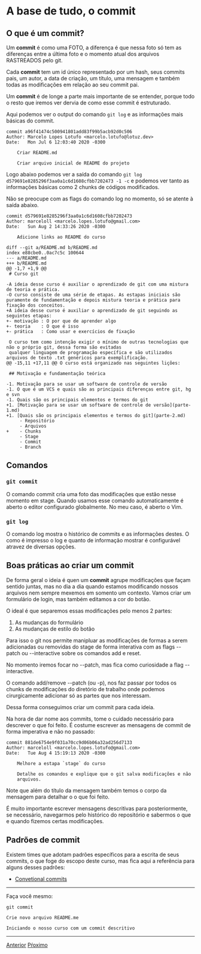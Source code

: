 # A base de tudo, o **commit**

## O que é um **commit**?

Um **commit** é como uma FOTO, a diferença é que nessa foto só tem as diferenças 
entre a última foto e o momento atual dos arquivos RASTREADOS pelo git.

Cada **commit** tem um id único representado por um hash, seus commits pais, 
um autor, a data de criação, um título, uma mensagem e também todas as 
modificações em relação ao seu commit pai.

Um **commit** é de longe a parte mais importante de se entender, porque todo
o resto que iremos ver dervia de como esse commit é estruturado.

Aqui podemos ver o output do comando `git log` e as informações mais básicas
do commit.

```
commit a96f41474c500941801add83f99b5acb92d0c506
Author: Marcelo Lopes Lotufo <marcelo.lotufo@lotuz.dev>
Date:   Mon Jul 6 12:03:40 2020 -0300

    Criar README.md
    
    Criar arquivo inicial de README do projeto
```

Logo abaixo podemos ver a saída do comando `git log d579691e8285296f3aa0a1c6d1608cfbb7202473 -1 -c` e podemos ver
tanto as informações básicas como 2 chunks de códigos modificados.

Não se preocupe com as flags do comando log no momento, só se atente à saída abaixo.

```
commit d579691e8285296f3aa0a1c6d1608cfbb7202473
Author: marceloll <marcelo.lopes.lotufo@gmail.com>
Date:   Sun Aug 2 14:33:26 2020 -0300

    Adicione links ao README do curso

diff --git a/README.md b/README.md
index e88cbe0..0ac7c5c 100644
--- a/README.md
+++ b/README.md
@@ -1,7 +1,9 @@
 # Curso git
 
-A ideia desse curso é auxiliar o aprendizado de git com uma mistura de teoria e prática.
-O curso consiste de uma série de etapas. As estapas iniciais são puramente de fundamentação e depois mistura teoria e prática para fixação dos conceitos.
+A ideia desse curso é auxiliar o aprendizado de git seguindo as seguintes etapas:
+- motivação : O por que de aprender algo
+- teoria    : O que é isso
+- prática   : Como usar e exercícios de fixação
 
 O curso tem como intenção exigir o mínimo de outras tecnologias que não o próprio git, dessa forma são evitadas 
 qualquer linguagem de programação específica e são utilizados arquivos de texto .txt genéricos para exemplificação.
@@ -15,11 +17,11 @@ O curso está organizado nas seguintes lições:
 
 ## Motivação e fundamentação teórica
 
-1. Motivação para se usar um software de controle de versão
-1. O que é um VCS e quais são as principais diferenças entre git, hg e svn
-1. Quais são os principais elementos e termos do git
+1. [Motivação para se usar um software de controle de versão](parte-1.md)
+1. [Quais são os principais elementos e termos do git](parte-2.md)
     - Repositório
     - Arquivos
+    - Chunks
     - Stage
     - Commit
     - Branch
```

## Comandos

### `git commit`

O comando commit cria uma foto das modificações que estão nesse momento
em stage. Quando usamos esse comando automaticamente é aberto o editor
configurado globalmente. No meu caso, é aberto o Vim.

### `git log`

O comando log mostra o histórico de commits e as informações destes.
O como é impresso o log e quanto de informação mostrar é configurável
atravez de diversas opções.

## Boas práticas ao criar um **commit**

De forma geral o ideia é quen um **commit** agrupe modificações que façam
sentido juntas, mas no dia a dia quando estamos modificando nossos arquivos
nem sempre mexemos em somento um contexto. Vamos criar um formulário de login,
mas também editamos a cor do botão.

O ideal é que separemos essas modificações pelo menos 2 partes:
1. As mudanças do formulário
2. As mudanças de estilo do botão

Para isso o git nos permite manipluar as modificações de formas a serem adicionadas
ou removidas do stage de forma interativa com as flags --patch ou --interactive
sobre os comandos add e reset.

No momento iremos focar no --patch, mas fica como curiosidade a flag --interactive.

O comando add/remove --patch (ou -p), nos faz passar por todos os chunks de modificações
do diretório de trabalho onde podemos cirurgicamente adicionar só as partes que nos interessam.

Dessa forma conseguimos criar um commit para cada ideia.

Na hora de dar nome aos commits, tome o cuidado necessário para descrever o que foi feito. 
É costume escrever as mensagens de commit de forma imperativa e não no passado:

```
commit 881de6754e9f031a70cc9d06b06a32ad256d7133
Author: marceloll <marcelo.lopes.lotufo@gmail.com>
Date:   Tue Aug 4 15:19:13 2020 -0300

    Melhore a estapa `stage` do curso
    
    Detalhe os comandos e explique que o git salva modificações e não
    arquivos.
```

Note que além do título da mensagem também temos o corpo da mensagem para detalhar o o que foi feito.

É muito importante escrever mensagens descritivas para posteriormente, se necessário, navegarmos pelo
histórico do repositório e sabermos o que e quando fizemos certas modificações.

## Padrões de commit

Existem times que adotam padrões específicos para a escrita de seus commits, o que foge
do escopo deste curso, mas fica aqui a referência para alguns desses padrões:

- [Convetional commits](https://www.conventionalcommits.org/en/v1.0.0-beta.2/)

---
  Faça você mesmo:

```
git commit
```
```
Crie novo arquivo README.me

Iniciando o nosso curso com um commit descritivo
```
---

[Anterior](stage.md)
[Pŕoximo](branch.md)
